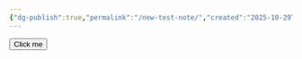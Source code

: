 ```yaml
---
{"dg-publish":true,"permalink":"/new-test-note/","created":"2025-10-29T18:49:38.107-04:00"}
---
```


<button>Click me </button>
